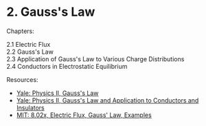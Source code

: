 # 2. Gauss's Law

Chapters:

2.1 Electric Flux\
2.2 Gauss's Law\
2.3 Application of Gauss's Law to Various Charge Distributions\
2.4 Conductors in Electrostatic Equilibrium

Resources: 
- [Yale: Physics II, Gauss's Law](https://www.youtube.com/watch?v=e9c5Wpu4WSI&list=PLD07B2225BB40E582&index=3)
- [Yale: Physics II, Gauss's Law and Application to Conductors and Insulators](https://www.youtube.com/watch?v=Hlj5vGOSQlY&list=PLD07B2225BB40E582&index=4) 
- [MIT: 8.02x, Electric Flux, Gauss' Law, Examples](https://www.youtube.com/watch?v=Zu2gomaDqnM&list=PLyQSN7X0ro2314mKyUiOILaOC2hk6Pc3j&index=4)
